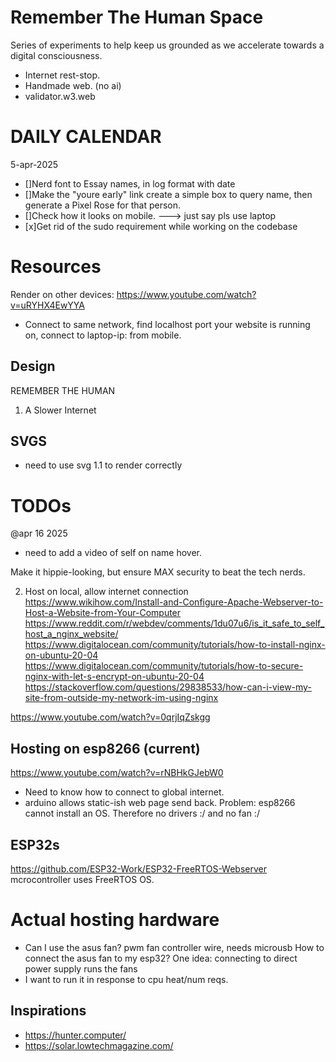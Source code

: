 # Remember The Human Space
Series of experiments to help keep us grounded as we accelerate towards a digital consciousness. 
- Internet rest-stop. 
- Handmade web. (no ai)
- validator.w3.web

# DAILY CALENDAR
5-apr-2025
- []Nerd font to Essay names, in log format with date
- []Make the "youre early" link create a simple box to query name, then generate a Pixel Rose for that person.
- []Check how it looks on mobile. ---> just say pls use laptop
- [x]Get rid of the sudo requirement while working on the codebase

# Resources
Render on other devices: https://www.youtube.com/watch?v=uRYHX4EwYYA 
- Connect to same network, find localhost port your website is running on,
connect to laptop-ip:<port> from mobile.

## Design
REMEMBER THE HUMAN
1. A Slower Internet

## SVGS
- need to use svg 1.1 to render correctly



# TODOs
@apr 16 2025
- need to add a video of self on name hover.


Make it hippie-looking, but ensure MAX security to beat the tech nerds.

2. Host on local, allow internet connection
https://www.wikihow.com/Install-and-Configure-Apache-Webserver-to-Host-a-Website-from-Your-Computer
https://www.reddit.com/r/webdev/comments/1du07u6/is_it_safe_to_self_host_a_nginx_website/
https://www.digitalocean.com/community/tutorials/how-to-install-nginx-on-ubuntu-20-04
https://www.digitalocean.com/community/tutorials/how-to-secure-nginx-with-let-s-encrypt-on-ubuntu-20-04
https://stackoverflow.com/questions/29838533/how-can-i-view-my-site-from-outside-my-network-im-using-nginx

https://www.youtube.com/watch?v=0qrjIqZskgg


## Hosting on esp8266 (current)
https://www.youtube.com/watch?v=rNBHkGJebW0
- Need to know how to connect to global internet.
- arduino allows static-ish web page send back.
Problem: esp8266 cannot install an OS. Therefore no drivers
:/ and no fan :/

## ESP32s
https://github.com/ESP32-Work/ESP32-FreeRTOS-Webserver
mcrocontroller uses FreeRTOS OS.


# Actual hosting hardware
- Can I use the asus fan?
pwm fan controller wire, needs microusb
How to connect the asus fan to my esp32?
One idea: connecting to direct power supply runs the fans
- I want to run it in response to cpu heat/num reqs.







## Inspirations
- https://hunter.computer/
- https://solar.lowtechmagazine.com/

